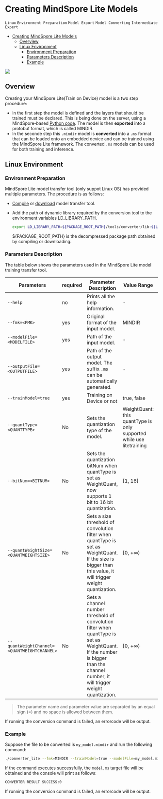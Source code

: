 # Creating MindSpore Lite Models

`Linux` `Environment Preparation` `Model Export` `Model Converting` `Intermediate` `Expert`

<!-- TOC -->

- [Creating MindSpore Lite Models](#creating-mindspore-lite-model)
    - [Overview](#overview)
    - [Linux Environment](#linux-environment)
        - [Environment Preparation](#environment-preparation)
        - [Parameters Description](#parameters-description)
        - [Example](#example)

<!-- /TOC -->

<a href="https://gitee.com/mindspore/docs/blob/r1.5/docs/lite/docs/source_en/use/converter_train.md" target="_blank"><img src="https://gitee.com/mindspore/docs/raw/r1.5/resource/_static/logo_source_en.png"></a>

## Overview

Creating your MindSpore Lite(Train on Device) model is a two step procedure:

- In the first step the model is defined and the layers that should be trained must be declared. This is being done on the server, using a MindSpore-based [Python code](https://www.mindspore.cn/docs/programming_guide/en/r1.5/save_model.html#export-mindir-model). The model is then <b>exported</b> into a protobuf format, which is called MINDIR.
- In the seconde step this `.mindir` model is <b>converted</b> into a `.ms` format that can be loaded onto an embedded device and can be trained using the MindSpore Lite framework. The converted `.ms` models can be used for both training and inference.

## Linux Environment

### Environment Preparation

MindSpore Lite model transfer tool (only suppot Linux OS) has provided multiple parameters. The procedure is as follows:

- [Compile](https://www.mindspore.cn/lite/docs/en/r1.5/use/build.html) or [download](https://www.mindspore.cn/lite/docs/en/r1.5/use/downloads.html) model transfer tool.

- Add the path of dynamic library required by the conversion tool to the environment variables LD_LIBRARY_PATH.

    ```bash
    export LD_LIBRARY_PATH=${PACKAGE_ROOT_PATH}/tools/converter/lib:${LD_LIBRARY_PATH}
    ````

    ${PACKAGE_ROOT_PATH} is the decompressed package path obtained by compiling or downloading.

### Parameters Description

The table below shows the parameters used in the MindSpore Lite model training transfer tool.

| Parameters                  | required | Parameter Description                                        | Value Range | Default Value |
| --------------------------- | -------- | ------------------------------------------------------------ | ----------- | ------------- |
| `--help`                    | no       | Prints all the help information.                             | -           | -             |
| `--fmk=<FMK>`               | yes      | Original format of the input model.                          | MINDIR      | -             |
| `--modelFile=<MODELFILE>`   | yes      | Path of the input model.                                     | -           | -             |
| `--outputFile=<OUTPUTFILE>` | yes      | Path of the output model. The suffix `.ms` can be automatically generated. | -           | -             |
| `--trainModel=true`         | yes      | Training on Device or not                                    | true, false | false         |
| `--quantType=<QUANTTYPE>` | No | Sets the quantization type of the model. | WeightQuant: this quantType is only supported while use litetraining | - |
| `--bitNum=<BITNUM>` | No | Sets the quantization bitNum when quantType is set as WeightQuant, now supports 1 bit to 16 bit quantization. | \[1, 16] | 8 |
| `--quantWeightSize=<QUANTWEIGHTSIZE>` | No | Sets a size threshold of convolution filter when quantType is set as WeightQuant. If the size is bigger than this value, it will trigger weight quantization. | \[0, +∞) | 0 |
| `--quantWeightChannel=<QUANTWEIGHTCHANNEL>` | No | Sets a channel number threshold of convolution filter when quantType is set as WeightQuant. If the number is bigger than the channel number, it will trigger weight quantization. | \[0, +∞) | 16 |

> The parameter name and parameter value are separated by an equal sign (=) and no space is allowed between them.

If running the conversion command is failed, an errorcode will be output.

### Example

Suppose the file to be converted is `my_model.mindir` and run the following command:

```bash
./converter_lite --fmk=MINDIR --trainModel=true --modelFile=my_model.mindir --outputFile=my_model
```

If the command executes successfully, the `model.ms` target file will be obtained and the console will print as follows:

```bash
CONVERTER RESULT SUCCESS:0
```

If running the conversion command is failed, an errorcode will be output.